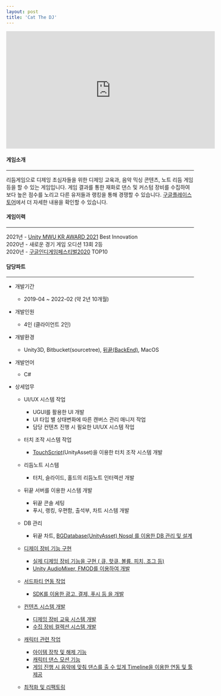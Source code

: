 ```yaml
---
layout: post
title: 'Cat The DJ'
---
```


<iframe width="560" height="315" src="https://www.youtube.com/embed/thp7LjfnCh0" title="YouTube video player" frameborder="0" allow="accelerometer; autoplay; clipboard-write; encrypted-media; gyroscope; picture-in-picture" allowfullscreen></iframe>


#### 게임소개

----------------------------

리듬게임으로 디제잉 초심자들을 위한 디제잉 교육과, 음악 믹싱 콘텐츠, 노트 리듬 게임 등을 할 수 있는 게임입니다. 게임 결과를 통한 재화로 댄스 및 커스텀 장비를 수집하여 보다 높은 점수를 노리고 다른 유저들과 랭킹을 통해 경쟁할 수 있습니다. <a href="https://play.google.com/store/apps/details?id=com.CatsByStudio.CatTheDj" target="_blank">구글플레이스토어</a>에서 더 자세한 내용을 확인할 수 있습니다.

#### 게임이력

----------------------------

2021년 - <a href = "https://www.youtube.com/watch?v=JsnHOA_Bp7Q?start=18" target="_blank">Unity MWU KR AWARD 2021</a> Best Innovation    
2020년 - 새로운 경기 게임 오디션 13회 2등   
2020년 - <a href = "https://www.inven.co.kr/webzine/news/?news=241524&site=indie" target="_blank">구글인디게임페스티벌2020</a> TOP10

#### 담당파트

----------------------------

* 개발기간
  * 2019-04 ~ 2022-02 (약 2년 10개월)

* 개발인원
  * 4인 (클라이언트 2인)

* 개발환경
  * Unity3D, Bitbucket(sourcetree), <a href="https://www.thebackend.io/" target="_blank">뒤끝(BackEnd)</a>, MacOS

* 개발언어
  * C#

* 상세업무
  * UI/UX 시스템 작업
    * UGUI를 활용한 UI 개발
    * UI 타입 별 상태변화에 따른 캔버스 관리 매니저 작업
    * 담당 컨텐츠 진행 시 필요한 UI/UX 시스템 작업
  
  * 터치 조작 시스템 작업
    * <a href="https://assetstore.unity.com/packages/tools/input-management/touchscript-7394" target="_blank">TouchScript</a>(UnityAsset)을 이용한 터치 조작 시스템 개발

  * 리듬노트 시스템
    * 터치, 슬라이드, 홀드의 리듬노트 인터렉션 개발
  
  * 뒤끝 서버를 이용한 시스템 개발
    * 뒤끝 콘솔 세팅
    * 푸시, 랭킹, 우편함, 출석부, 차트 시스템 개발
    
  * DB 관리
    * 뒤끝 차트, <a href="https://assetstore.unity.com/packages/tools/localization/bg-localization-114740 " target="_blank">BGDatabase</a2 >(UnityAsset) Nosql 를 이용한 DB 관리 및 설계
    
  * 디제이 장비 기능 구현
    * 실제 디제잉 장비 기능을 구현 ( 큐, 핫큐, 볼륨, 피치, 조그 등)
    * Unity AudioMixer, FMOD를 이용하여 개발
    
  * 서드파티 연동 작업
    * SDK를 이용한 광고, 결제, 푸시 등 을 개발
    
  * 컨텐츠 시스템 개발
    * 디제잉 장비 교육 시스템 개발
    * 수집 장비 컬렉션 시스템 개발
	
  * 캐릭터 관련 작업
    * 아이템 장착 및 해제 기능
    * 캐릭터 댄스 모션 기능
    * 게임 진행 시 음악에 맞춰 댄스를 출 수 있게 Timeline을 이용한 연동 및 툴 제공
	
  * 최적화 및 리팩토링

  <!--  
  * 메인 클라이언트 프로그래밍 담당
  * UI 개발 ( UGUI )  
  * 리듬노트 시스템 ( Touch , Slide , Hold )  
  * 디제이 장비 기능 구현 ( 큐 , 핫큐 , 볼륨 , AudioMixer 등 )  
  * 3rd-Party SDK 연동 ( 광고 , 결제 , 로컬푸시 ) 
  * 캐릭터 장비,댄스 장착 및 해제 ,인벤토리 , 컬렉션 시스템
  * 뒤끝 서버를 이용한 컨텐츠시스템 ( 인증 , 유저관리 , 푸시 , 랭킹 , 우편함 , 출석부 , 차트 등 ) 
  * DB 설계 ( 뒤끝 차트 , <a href="https://assetstore.unity.com/packages/tools/localization/bg-localization-114740 " target="_blank">BGDatabase</a>(UnityAsset)) Nosql 기반
  * 서버
  * JWT토큰을 이용한 인증 및 로그인
  * 뒤끝 차트를 이용한 어플 및 유저 관리
  -->

  